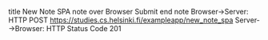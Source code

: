title New Note SPA
note over Browser
Submit
end note
Browser->Server: HTTP POST https://studies.cs.helsinki.fi/exampleapp/new_note_spa
Server-->Browser: HTTP Status Code 201